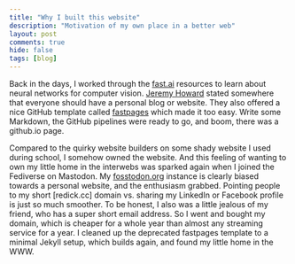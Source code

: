 ```yaml
---
title: "Why I built this website"
description: "Motivation of my own place in a better web"
layout: post
comments: true
hide: false
tags: [blog]
---
```


Back in the days, I worked through the [fast.ai](https://www.fast.ai/) resources to learn about neural networks for computer vision.
[Jeremy Howard](https://jeremy.fast.ai/) stated somewhere that everyone should have a personal blog or website.
They also offered a nice GitHub template called [fastpages](https://github.com/fastai/fastpages) which made it too easy.
Write some Markdown, the GitHub pipelines were ready to go, and boom, there was a github.io page.

Compared to the quirky website builders on some shady website I used during school, I somehow owned the website. 
And this feeling of wanting to own my little home in the interwebs was sparked again when I joined the Fediverse on Mastodon.
My [fosstodon.org](https://fosstodon.org/@tuebel) instance is clearly biased towards a personal website, and the enthusiasm grabbed.
Pointing people to my short [redick.cc] domain vs. sharing my LinkedIn or Facebook profile is just so much smoother.
To be honest, I also was a little jealous of my friend, who has a super short email address.
So I went and bought my domain, which is cheaper for a whole year than almost any streaming service for a year.
I cleaned up the deprecated fastpages template to a minimal Jekyll setup, which builds again, and found my little home in the WWW.